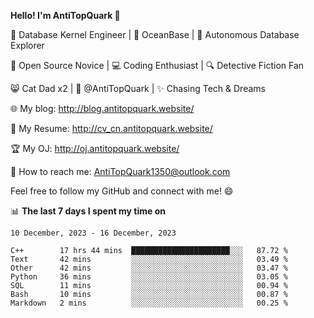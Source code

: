 
**Hello! I'm AntiTopQuark 👋**

🔧 Database Kernel Engineer | 🌊 OceanBase | 🤖 Autonomous Database Explorer

🌱 Open Source Novice | 💻 Coding Enthusiast | 🔍 Detective Fiction Fan

😸 Cat Dad x2 | 🎉 @AntiTopQuark | ✨ Chasing Tech & Dreams

🌐 My blog: http://blog.antitopquark.website/

📄 My Resume: http://cv_cn.antitopquark.website/

🏆 My OJ: http://oj.antitopquark.website/

📧 How to reach me: AntiTopQuark1350@outlook.com

Feel free to follow my GitHub and connect with me! 😄

📊 **The last 7 days I spent my time on** 

<!--START_SECTION:waka-->
```text
10 December, 2023 - 16 December, 2023

C++        17 hrs 44 mins  ██████████████████████░░░   87.72 % 
Text       42 mins         ░░░░░░░░░░░░░░░░░░░░░░░░░   03.49 % 
Other      42 mins         ░░░░░░░░░░░░░░░░░░░░░░░░░   03.47 % 
Python     36 mins         ░░░░░░░░░░░░░░░░░░░░░░░░░   03.05 % 
SQL        11 mins         ░░░░░░░░░░░░░░░░░░░░░░░░░   00.94 % 
Bash       10 mins         ░░░░░░░░░░░░░░░░░░░░░░░░░   00.87 % 
Markdown   2 mins          ░░░░░░░░░░░░░░░░░░░░░░░░░   00.25 %
```
<!--END_SECTION:waka-->


